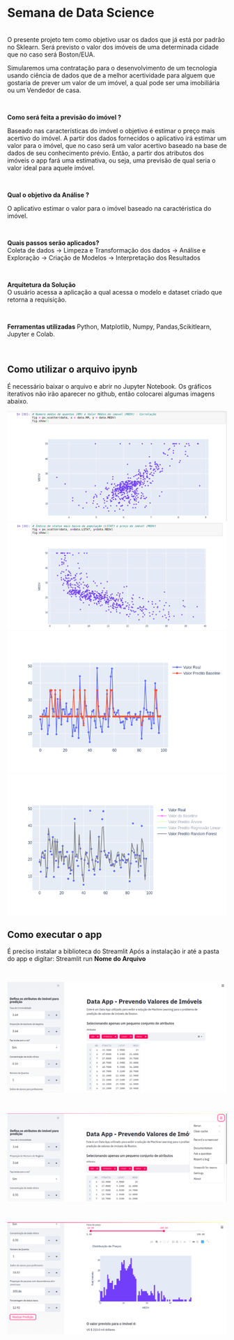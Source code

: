 # Semana de Data Science

<br>
O presente projeto tem como objetivo usar os dados que já está por padrão no Sklearn. Será previsto o valor dos imóveis de uma determinada cidade que no caso será Boston/EUA. 

Simularemos uma contratação para o desenvolvimento de um tecnologia usando ciência de dados que de a melhor acertividade para alguem que gostaria de prever um valor de um imóvel, a qual pode ser uma imobiliária ou um Vendedor de casa.

<br>

**Como será feita a previsão do imóvel ?**

Baseado nas características do imóvel o objetivo é estimar o preço mais acertivo do imóvel. A partir dos dados fornecidos o aplicativo irá estimar um valor para o imóvel, que no caso será um valor acertivo baseado na base de dados de seu conhecimento prévio. Então, a partir dos atributos dos imóveis o app fará uma estimativa, ou seja, uma previsão de qual seria o valor ideal para aquele imóvel.

<br>

**Qual o objetivo da Análise ?**

O aplicativo estimar o valor para o imóvel baseado na caractéristica do imóvel.

<br>

**Quais passos serão aplicados?**
<br>
Coleta de dados -> Limpeza e Transformação dos dados -> Análise e Exploração -> Criação de Modelos -> Interpretação dos Resultados

<br>

**Arquitetura da Solução**
<br>
O usuário acessa a aplicação a qual acessa o modelo e dataset criado que retorna a requisição.

<br>

**Ferramentas utilizadas**
Python, Matplotlib, Numpy, Pandas,Scikitlearn, Jupyter e Colab.

<br>

## Como utilizar o arquivo ipynb

É necessário baixar o arquivo e abrir no Jupyter Notebook. Os gráficos iterativos não irão aparecer no github, então colocarei algumas imagens abaixo.

![](https://github.com/vinibeni28/Semana-Data-Science-MinerandoDados/blob/master/figures-semana-data-science/Correlacao.png)
<br>
![](https://github.com/vinibeni28/Semana-Data-Science-MinerandoDados/blob/master/figures-semana-data-science/Correlacao2.png)
<br>
![](https://github.com/vinibeni28/Semana-Data-Science-MinerandoDados/blob/master/figures-semana-data-science/graph1.png)
<br>
![](https://github.com/vinibeni28/Semana-Data-Science-MinerandoDados/blob/master/figures-semana-data-science/graph4.png)
<br>

## Como executar o app

É preciso instalar a biblioteca do Streamlit
Após a instalação ir até a pasta do app e digitar: Streamlit run **Nome do Arquivo**

<br>

![](https://github.com/vinibeni28/Semana-Data-Science-MinerandoDados/blob/master/figures-semana-data-science/appshot1.png)

<br>

![](https://github.com/vinibeni28/Semana-Data-Science-MinerandoDados/blob/master/figures-semana-data-science/appshot2.png)

<br>

![](https://github.com/vinibeni28/Semana-Data-Science-MinerandoDados/blob/master/figures-semana-data-science/appshot3.png)
